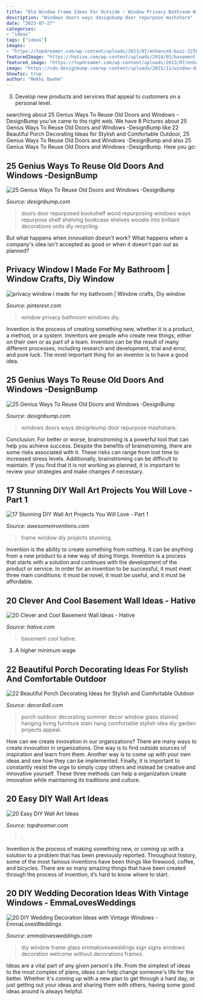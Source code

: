 ```yaml
---
title: "Old Window Frame Ideas For Outside ~ Window Privacy Bathroom Windows Diy"
description: "Windows doors ways designbump door repurpose mashshare"
date: "2023-07-27"
categories:
- "ideas"
tags: ["ideas"]
images:
- "https://topdreamer.com/wp-content/uploads/2013/07/enhanced-buzz-22583-1345428380-1.jpg"
featuredImage: "https://hative.com/wp-content/uploads/2014/05/basement-wall-ideas/14-cool-basement-wall.jpg"
featured_image: "https://topdreamer.com/wp-content/uploads/2013/07/enhanced-buzz-22583-1345428380-1.jpg"
image: "https://cdn.designbump.com/wp-content/uploads/2015/11/window-door18.jpg"
ShowToc: true
author: "Mekhi Boehm"
---
```



3. Develop new products and services that appeal to customers on a personal level.

	

		
searching about 25 Genius Ways To Reuse Old Doors and Windows -DesignBump you've came to the right web. We have 8 Pictures about 25 Genius Ways To Reuse Old Doors and Windows -DesignBump like 22 Beautiful Porch Decorating Ideas for Stylish and Comfortable Outdoor, 25 Genius Ways To Reuse Old Doors and Windows -DesignBump and also 25 Genius Ways To Reuse Old Doors and Windows -DesignBump. Here you go:
		
    
## 25 Genius Ways To Reuse Old Doors And Windows -DesignBump

<img loading=lazy src="https://cdn.designbump.com/wp-content/uploads/2015/11/window-door18.jpg" onerror="this.onerror=null;this.src='https://tse4.mm.bing.net/th?id=OIP.x6JZh0c7hMrglfkfr7S8qgHaLF&amp;pid=15.1';" alt="25 Genius Ways To Reuse Old Doors and Windows -DesignBump">

_Source: designbump.com_

>doors door repurposed bookshelf wood repurposing windows ways repurpose shelf shelving bookcase shelves woodie into brilliant decorations units diy recycling. 

	

But what happens when innovation doesn't work? What happens when a company's idea isn't accepted as good or when it doesn't pan out as planned?

    
## Privacy Window I Made For My Bathroom | Window Crafts, Diy Window

<img loading=lazy src="https://i.pinimg.com/736x/cc/85/c0/cc85c01f92f2b992ee9c4f3616374087--bathroom-windows-bathroom-window-privacy-ideas.jpg" onerror="this.onerror=null;this.src='https://tse3.mm.bing.net/th?id=OIP.so_A0uqUnsq-7JDubmKCkwHaLw&amp;pid=15.1';" alt="privacy window i made for my bathroom | Window crafts, Diy window">

_Source: pinterest.com_

>window privacy bathroom windows diy. 

	

Invention is the process of creating something new, whether it is a product, a method, or a system. Inventors are people who create new things, either on their own or as part of a team. Invention can be the result of many different processes, including research and development, trial and error, and pure luck. The most important thing for an inventor is to have a good idea.

    
## 25 Genius Ways To Reuse Old Doors And Windows -DesignBump

<img loading=lazy src="https://cdn.designbump.com/wp-content/uploads/2015/11/window-door11.jpg" onerror="this.onerror=null;this.src='https://tse2.mm.bing.net/th?id=OIP.yHQG086vmwdziQ8qDY1FnAHaJ4&amp;pid=15.1';" alt="25 Genius Ways To Reuse Old Doors and Windows -DesignBump">

_Source: designbump.com_

>windows doors ways designbump door repurpose mashshare. 

	

Conclusion: For better or worse, brainstroming is a powerful tool that can help you achieve success.
Despite the benefits of brainstroming, there are some risks associated with it. These risks can range from lost time to increased stress levels. Additionally, brainstroming can be difficult to maintain. If you find that it is not working as planned, it is important to review your strategies and make changes if necessary.

    
## 17 Stunning DIY Wall Art Projects You Will Love - Part 1

<img loading=lazy src="https://www.awesomeinventions.com/wp-content/uploads/2014/12/wall-art-window-picture-frame.jpg" onerror="this.onerror=null;this.src='https://tse4.mm.bing.net/th?id=OIP.Om6E8sLEBBN5WcO_kTQezwHaLK&amp;pid=15.1';" alt="17 Stunning DIY Wall Art Projects You Will Love - Part 1">

_Source: awesomeinventions.com_

>frame window diy projects stunning. 

	

Invention is the ability to create something from nothing. It can be anything from a new product to a new way of doing things. Invention is a process that starts with a solution and continues with the development of the product or service. In order for an invention to be successful, it must meet three main conditions: it must be novel, it must be useful, and it must be affordable.

    
## 20 Clever And Cool Basement Wall Ideas - Hative

<img loading=lazy src="https://hative.com/wp-content/uploads/2014/05/basement-wall-ideas/14-cool-basement-wall.jpg" onerror="this.onerror=null;this.src='https://tse2.mm.bing.net/th?id=OIP.Zu_IihuqAV17VjEmXT2JCgHaJ4&amp;pid=15.1';" alt="20 Clever and Cool Basement Wall Ideas - Hative">

_Source: hative.com_

>basement cool hative. 

	

3. A higher minimum wage

    
## 22 Beautiful Porch Decorating Ideas For Stylish And Comfortable Outdoor

<img loading=lazy src="http://www.decor4all.com/wp-content/uploads/2013/05/porch-decorating-outdoor-furniture-summer-home-decor-9.jpg" onerror="this.onerror=null;this.src='https://tse2.mm.bing.net/th?id=OIP.wmsYu_YGX9ROFqfOTSqRcwHaJ3&amp;pid=15.1';" alt="22 Beautiful Porch Decorating Ideas for Stylish and Comfortable Outdoor">

_Source: decor4all.com_

>porch outdoor decorating summer decor window glass stained hanging living furniture stain hang comfortable stylish idea diy garden projects appeal. 

	

How can we create innovation in our organizations?
There are many ways to create innovation in organizations. One way is to find outside sources of inspiration and learn from them. Another way is to come up with your own ideas and see how they can be implemented. Finally, it is important to constantly resist the urge to simply copy others and instead be creative and innovative yourself. These three methods can help a organization create innovation while maintaining its traditions and culture.

    
## 20 Easy DIY Wall Art Ideas

<img loading=lazy src="https://topdreamer.com/wp-content/uploads/2013/07/enhanced-buzz-22583-1345428380-1.jpg" onerror="this.onerror=null;this.src='https://tse4.mm.bing.net/th?id=OIP.vNcNLnK993xYxZ6Nzw7i4AHaJ4&amp;pid=15.1';" alt="20 Easy DIY Wall Art Ideas">

_Source: topdreamer.com_

>. 

	

Invention is the process of making something new, or coming up with a solution to a problem that has been previously reported. Throughout history, some of the most famous inventions have been things like firewood, coffee, and bicycles. There are so many amazing things that have been created through the process of invention, it’s hard to know where to start.

    
## 20 DIY Wedding Decoration Ideas With Vintage Windows - EmmaLovesWeddings

<img loading=lazy src="http://emmalovesweddings.com/wp-content/uploads/2018/07/vintage-window-frame-wedding-sign-ideas.jpg" onerror="this.onerror=null;this.src='https://tse2.mm.bing.net/th?id=OIP.4tNtb_OU5vrJraEVsAA5KAHaLH&amp;pid=15.1';" alt="20 DIY Wedding Decoration Ideas with Vintage Windows - EmmaLovesWeddings">

_Source: emmalovesweddings.com_

>diy window frame glass emmalovesweddings sign signs windows decoration welcome without decorations frames. 

	

Ideas are a vital part of any given person's life. From the simplest of ideas to the most complex of plans, ideas can help change someone's life for the better. Whether it's coming up with a new plan to get through a hard day, or just getting out your ideas and sharing them with others, having some good ideas around is always helpful.

